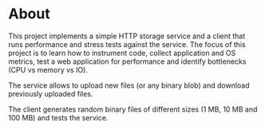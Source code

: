 # About

This project implements a simple HTTP storage service and a client that runs performance and stress tests against the service. The focus of this project is to learn how to instrument code, collect application and OS metrics, test a web application for performance and identify bottlenecks (CPU vs memory vs IO). 

The service allows to upload new files (or any binary blob) and download previously uploaded files.

The client generates random binary files of different sizes (1 MB, 10 MB and 100 MB) and tests the service.